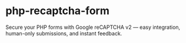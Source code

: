 # php-recaptcha-form
Secure your PHP forms with Google reCAPTCHA v2 — easy integration, human-only submissions, and instant feedback.
